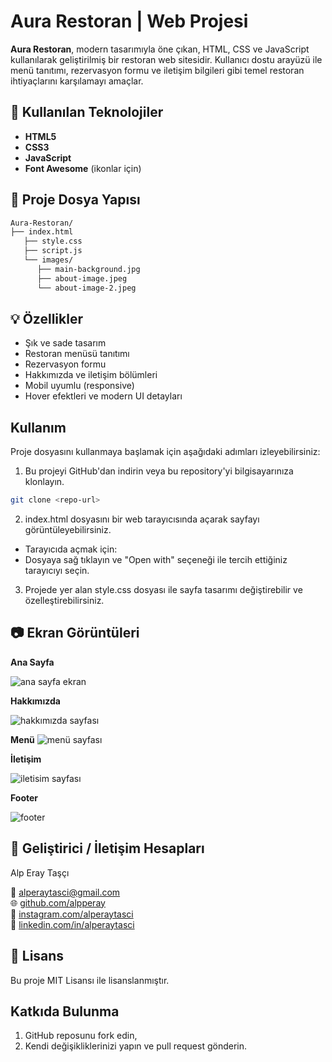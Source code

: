 # Aura Restoran | Web Projesi

**Aura Restoran**, modern tasarımıyla öne çıkan, HTML, CSS ve JavaScript kullanılarak geliştirilmiş bir restoran web sitesidir. Kullanıcı dostu arayüzü ile menü tanıtımı, rezervasyon formu ve iletişim bilgileri gibi temel restoran ihtiyaçlarını karşılamayı amaçlar.

## 🔧 Kullanılan Teknolojiler

- **HTML5**
- **CSS3**
- **JavaScript**
- **Font Awesome** (ikonlar için)

## 📁 Proje Dosya Yapısı

```sh
Aura-Restoran/
├── index.html
   ├── style.css
   ├── script.js
   └── images/
      ├── main-background.jpg
      ├── about-image.jpeg
      └── about-image-2.jpeg
````

## 💡 Özellikler

- Şık ve sade tasarım
- Restoran menüsü tanıtımı
- Rezervasyon formu
- Hakkımızda ve iletişim bölümleri
- Mobil uyumlu (responsive)
- Hover efektleri ve modern UI detayları

## Kullanım

Proje dosyasını kullanmaya başlamak için aşağıdaki adımları izleyebilirsiniz:
  
1) Bu projeyi GitHub'dan indirin veya bu repository'yi bilgisayarınıza klonlayın.
````sh
git clone <repo-url>
````
2) index.html dosyasını bir web tarayıcısında açarak sayfayı görüntüleyebilirsiniz.
- Tarayıcıda açmak için:
- Dosyaya sağ tıklayın ve "Open with" seçeneği ile tercih ettiğiniz tarayıcıyı seçin.
3) Projede yer alan style.css dosyası ile sayfa tasarımı değiştirebilir ve özelleştirebilirsiniz.

## 📷 Ekran Görüntüleri

**Ana Sayfa**

![ana sayfa ekran](https://github.com/user-attachments/assets/8ab57be4-5d7b-4608-973d-48d3dfb3c09f)

**Hakkımızda**

![hakkımızda sayfası](https://github.com/user-attachments/assets/ae5cb3b9-c860-46bd-aa68-f698dc33be47)

**Menü**
![menü sayfası](https://github.com/user-attachments/assets/1a7b26ff-9b3c-440c-9c4b-857677070d37)

**İletişim**

![iletisim sayfası](https://github.com/user-attachments/assets/856e5291-dfb9-4326-ab90-500aee077363)

**Footer**

![footer](https://github.com/user-attachments/assets/7291da17-9eda-4125-b9a5-2d04741d6482)

## 👤 Geliştirici / İletişim Hesapları

Alp Eray Taşçı

📧 <a href="mailto:alperaytasci@gmail.com" target="_blank">alperaytasci@gmail.com</a>
<br>
🌐 <a href="https://github.com/alpperay" target="_blank">github.com/alpperay</a>
<br>
📸 <a href="https://instagram.com/alperaytasci" target="_blank">instagram.com/alperaytasci</a>
<br>
💼 <a href="https://linkedin.com/in/alperaytasci" target="_blank">linkedin.com/in/alperaytasci</a>

## 📄 Lisans

Bu proje MIT Lisansı ile lisanslanmıştır.

## Katkıda Bulunma

1. GitHub reposunu fork edin,
2. Kendi değişikliklerinizi yapın ve pull request gönderin.
